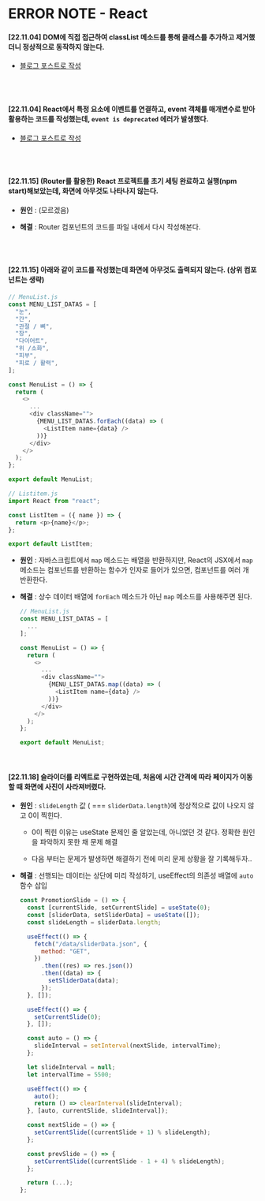 # ERROR NOTE - React

#### [22.11.04] DOM에 직접 접근하여 classList 메소드를 통해 클래스를 추가하고 제거했더니 정상적으로 동작하지 않는다.

- <a href="https://sylagape1231.tistory.com/59">블로그 포스트로 작성</a>

<br/><br/>

#### [22.11.04] React에서 특정 요소에 이벤트를 연결하고, event 객체를 매개변수로 받아 활용하는 코드를 작성했는데, <code>event is deprecated</code> 에러가 발생했다.

- <a href="https://sylagape1231.tistory.com/60">블로그 포스트로 작성</a>

<br/><br/>

#### [22.11.15] (Router를 활용한) React 프로젝트를 초기 세팅 완료하고 실행(npm start)해보았는데, 화면에 아무것도 나타나지 않는다.

- <strong>원인</strong> : (모르겠음)

- <strong>해결</strong> : Router 컴포넌트의 코드를 파일 내에서 다시 작성해본다.

<br/><br/>

#### [22.11.15] 아래와 같이 코드를 작성했는데 화면에 아무것도 출력되지 않는다. (상위 컴포넌트는 생략)

```js
// MenuList.js
const MENU_LIST_DATAS = [
  "눈",
  "간",
  "관절 / 뼈",
  "장",
  "다이어트",
  "위 /소화",
  "피부",
  "피로 / 활력",
];

const MenuList = () => {
  return (
    <>
      ...
      <div className="">
        {MENU_LIST_DATAS.forEach((data) => (
          <ListItem name={data} />
        ))}
      </div>
    </>
  );
};

export default MenuList;
```

```js
// Listitem.js
import React from "react";

const ListItem = ({ name }) => {
  return <p>{name}</p>;
};

export default ListItem;
```

- <strong>원인</strong> : 자바스크립트에서 <code>map</code> 메소드는 배열을 반환하지만, React의 JSX에서 <code>map</code> 메소드는 컴포넌트를 반환하는 함수가 인자로 들어가 있으면, 컴포넌트를 여러 개 반환한다.

- <strong>해결</strong> : 상수 데이터 배열에 <code>forEach</code> 메소드가 아닌 <code>map</code> 메소드를 사용해주면 된다.

  ```js
  // MenuList.js
  const MENU_LIST_DATAS = [
    ...
  ];

  const MenuList = () => {
    return (
      <>
        ...
        <div className="">
          {MENU_LIST_DATAS.map((data) => (
            <ListItem name={data} />
          ))}
        </div>
      </>
    );
  };

  export default MenuList;
  ```

<br/>

#### [22.11.18] 슬라이더를 리엑트로 구현하였는데, 처음에 시간 간격에 따라 페이지가 이동할 때 화면에 사진이 사라져버렸다.

- <strong>원인</strong> : <code>slideLength</code> 값 ( === <code>sliderData.length</code>)에 정상적으로 값이 나오지 않고 0이 찍힌다.

  - 0이 찍힌 이유는 useState 문제인 줄 알았는데, 아니었던 것 같다. 정확한 원인을 파악하지 못한 채 문제 해결

  - 다음 부터는 문제가 발생하면 해결하기 전에 미리 문제 상황을 잘 기록해두자..

- <strong>해결</strong> : 선행되는 데이터는 상단에 미리 작성하기, useEffect의 의존성 배열에 <code>auto</code> 함수 삽입

  ```js
  const PromotionSlide = () => {
    const [currentSlide, setCurrentSlide] = useState(0);
    const [sliderData, setSliderData] = useState([]);
    const slideLength = sliderData.length;

    useEffect(() => {
      fetch("/data/sliderData.json", {
        method: "GET",
      })
        .then((res) => res.json())
        .then((data) => {
          setSliderData(data);
        });
    }, []);

    useEffect(() => {
      setCurrentSlide(0);
    }, []);

    const auto = () => {
      slideInterval = setInterval(nextSlide, intervalTime);
    };

    let slideInterval = null;
    let intervalTime = 5500;

    useEffect(() => {
      auto();
      return () => clearInterval(slideInterval);
    }, [auto, currentSlide, slideInterval]);

    const nextSlide = () => {
      setCurrentSlide((currentSlide + 1) % slideLength);
    };

    const prevSlide = () => {
      setCurrentSlide((currentSlide - 1 + 4) % slideLength);
    };

    return (...);
  };
  ```

<br/>

<!-- #### (문제) [22.00.00(날짜)]

- <strong>원인</strong> :

- <strong>해결</strong> :

<br/> -->

<!-- #### (문제) [22.00.00(날짜)]

- <a href="">블로그 포스트로 작성</a>

<br/> -->
